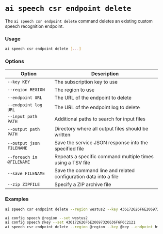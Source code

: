 # `ai speech csr endpoint delete`

The `ai speech csr endpoint delete` command deletes an existing custom speech recognition endpoint.

### Usage

``` bash
ai speech csr endpoint delete [...]
```

### Options

| Option                       | Description |
|------------------------------|-------------|
| `--key KEY`                    | The subscription key to use |
| `--region REGION`              | The region to use |
| `--endpoint URL`               | The URL of the endpoint to delete |
| `--endpoint log URL`           | The URL of the endpoint log to delete |
| `--input path PATH`            | Additional paths to search for input files |
| `--output path PATH`           | Directory where all output files should be written |
| `--output json FILENAME`       | Save the service JSON response into the specified file |
| `--foreach in @FILENAME`       | Repeats a specific command multiple times using a TSV file |
| `--save FILENAME`              | Save the command line and related configuration data into a file |
| `--zip ZIPFILE`                | Specify a ZIP archive file |

### Examples

``` bash title="Delete a custom speech recognition endpoint using the region and key directly on the command line"
ai speech csr endpoint delete --region westus2 --key 436172626F6E20697320636F6F6C2121 --endpoint https://example.com/endpoint
```

``` bash title="Delete a custom speech recognition endpoint using the region and key from AI configuration"
ai config speech @region --set westus2
ai config speech @key --set 436172626F6E20697320636F6F6C2121
ai speech csr endpoint delete --region @region --key @key --endpoint https://example.com/endpoint
```
